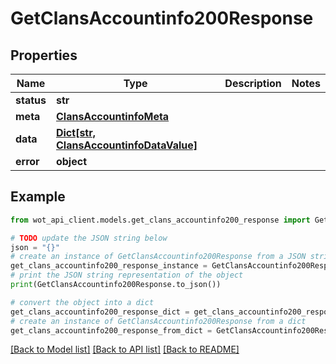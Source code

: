 # GetClansAccountinfo200Response


## Properties

Name | Type | Description | Notes
------------ | ------------- | ------------- | -------------
**status** | **str** |  | 
**meta** | [**ClansAccountinfoMeta**](ClansAccountinfoMeta.md) |  | 
**data** | [**Dict[str, ClansAccountinfoDataValue]**](ClansAccountinfoDataValue.md) |  | 
**error** | **object** |  | 

## Example

```python
from wot_api_client.models.get_clans_accountinfo200_response import GetClansAccountinfo200Response

# TODO update the JSON string below
json = "{}"
# create an instance of GetClansAccountinfo200Response from a JSON string
get_clans_accountinfo200_response_instance = GetClansAccountinfo200Response.from_json(json)
# print the JSON string representation of the object
print(GetClansAccountinfo200Response.to_json())

# convert the object into a dict
get_clans_accountinfo200_response_dict = get_clans_accountinfo200_response_instance.to_dict()
# create an instance of GetClansAccountinfo200Response from a dict
get_clans_accountinfo200_response_from_dict = GetClansAccountinfo200Response.from_dict(get_clans_accountinfo200_response_dict)
```
[[Back to Model list]](../README.md#documentation-for-models) [[Back to API list]](../README.md#documentation-for-api-endpoints) [[Back to README]](../README.md)


